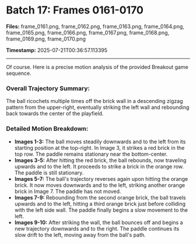 # Batch 17: Frames 0161-0170

**Files:** frame_0161.png, frame_0162.png, frame_0163.png, frame_0164.png, frame_0165.png, frame_0166.png, frame_0167.png, frame_0168.png, frame_0169.png, frame_0170.png

**Timestamp:** 2025-07-21T00:36:57.113395

---

Of course. Here is a precise motion analysis of the provided Breakout game sequence.

### Overall Trajectory Summary:
The ball ricochets multiple times off the brick wall in a descending zigzag pattern from the upper-right, eventually striking the left wall and rebounding back towards the center of the playfield.

### Detailed Motion Breakdown:
*   **Images 1-3:** The ball moves steadily downwards and to the left from its starting position at the top-right. In Image 3, it strikes a red brick in the top row. The paddle remains stationary near the bottom-center.
*   **Images 3-5:** After hitting the red brick, the ball rebounds, now traveling upwards and to the left. It proceeds to strike a brick in the orange row. The paddle is still stationary.
*   **Images 5-7:** The ball's trajectory reverses again upon hitting the orange brick. It now moves downwards and to the left, striking another orange brick in Image 7. The paddle has not moved.
*   **Images 7-9:** Rebounding from the second orange brick, the ball travels upwards and to the left, hitting a third orange brick just before colliding with the left side wall. The paddle finally begins a slow movement to the left.
*   **Images 9-10:** After striking the wall, the ball bounces off and begins a new trajectory downwards and to the right. The paddle continues its slow drift to the left, moving away from the ball's path.

